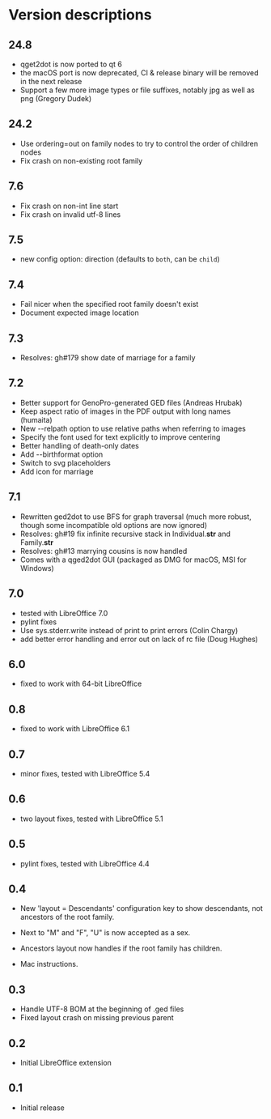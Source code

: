 # Version descriptions

## 24.8

- qget2dot is now ported to qt 6
- the macOS port is now deprecated, CI & release binary will be removed in the next release
- Support a few more image types or file suffixes, notably jpg as well as png (Gregory Dudek)

## 24.2

- Use ordering=out on family nodes to try to control the order of children nodes
- Fix crash on non-existing root family

## 7.6

- Fix crash on non-int line start
- Fix crash on invalid utf-8 lines

## 7.5

- new config option: direction (defaults to `both`, can be `child`)

## 7.4

- Fail nicer when the specified root family doesn't exist
- Document expected image location

## 7.3

- Resolves: gh#179 show date of marriage for a family

## 7.2

- Better support for GenoPro-generated GED files (Andreas Hrubak)
- Keep aspect ratio of images in the PDF output with long names (humaita)
- New --relpath option to use relative paths when referring to images
- Specify the font used for text explicitly to improve centering
- Better handling of death-only dates
- Add --birthformat option
- Switch to svg placeholders
- Add icon for marriage

## 7.1

- Rewritten ged2dot to use BFS for graph traversal (much more robust, though some incompatible old
  options are now ignored)
- Resolves: gh#19 fix infinite recursive stack in Individual.__str__ and Family.__str__
- Resolves: gh#13 marrying cousins is now handled
- Comes with a qged2dot GUI (packaged as DMG for macOS, MSI for Windows)

## 7.0

- tested with LibreOffice 7.0
- pylint fixes
- Use sys.stderr.write instead of print to print errors (Colin Chargy)
- add better error handling and error out on lack of rc file (Doug Hughes)

## 6.0

- fixed to work with 64-bit LibreOffice

## 0.8

- fixed to work with LibreOffice 6.1

## 0.7

- minor fixes, tested with LibreOffice 5.4

## 0.6

- two layout fixes, tested with LibreOffice 5.1

## 0.5

- pylint fixes, tested with LibreOffice 4.4

## 0.4

- New 'layout = Descendants' configuration key to show descendants, not ancestors of the root family.

- Next to "M" and "F", "U" is now accepted as a sex.

- Ancestors layout now handles if the root family has children.

- Mac instructions.

## 0.3

- Handle UTF-8 BOM at the beginning of .ged files
- Fixed layout crash on missing previous parent

## 0.2

- Initial LibreOffice extension

## 0.1

- Initial release
